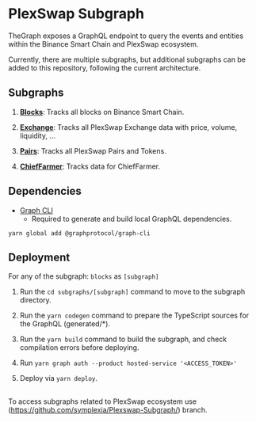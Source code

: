 # PlexSwap Subgraph

TheGraph exposes a GraphQL endpoint to query the events and entities within the Binance Smart Chain and PlexSwap ecosystem.

Currently, there are multiple subgraphs, but additional subgraphs can be added to this repository, following the current architecture.

## Subgraphs

1. **[Blocks](https://thegraph.com/legacy-explorer/subgraph/plexswap/blocks)**: Tracks all blocks on Binance Smart Chain.

2. **[Exchange](https://plexswap.medium.com/)**: Tracks all PlexSwap Exchange data with price, volume, liquidity, ...

3. **[Pairs](https://thegraph.com/legacy-explorer/subgraph/plexswap/pairs)**: Tracks all PlexSwap Pairs and Tokens.

4. **[ChiefFarmer](https://thegraph.com/hosted-service/subgraph/plexswap/chieffarmer)**: Tracks data for ChiefFarmer.


## Dependencies

- [Graph CLI](https://github.com/graphprotocol/graph-cli)
    - Required to generate and build local GraphQL dependencies.

```shell
yarn global add @graphprotocol/graph-cli
```

## Deployment

For any of the subgraph: `blocks` as `[subgraph]`

1. Run the `cd subgraphs/[subgraph]` command to move to the subgraph directory.

2. Run the `yarn codegen` command to prepare the TypeScript sources for the GraphQL (generated/*).

3. Run the `yarn build` command to build the subgraph, and check compilation errors before deploying.

4. Run `yarn graph auth --product hosted-service '<ACCESS_TOKEN>'`

5. Deploy via `yarn deploy`.

## 

To access subgraphs related to PlexSwap ecosystem use (https://github.com/symplexia/Plexswap-Subgraph/) branch.
